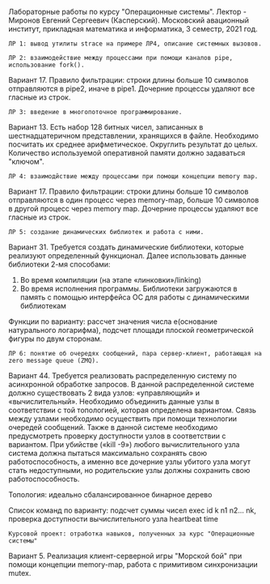   Лабораторные работы по курсу "Операционные системы". Лектор - Миронов Евгений Сергеевич (Касперский).
  Московский авационный институт, прикладная математика и информатика, 3 семестр, 2021 год.

  ```ЛР 1: вывод утилиты strace на примере ЛР4, описание системных вызовов.```




  ```ЛР 2: взаимодействие между процессами при помощи каналов pipe, использование fork().```

  Вариант 17.
  Правило фильтрации: строки длины больше 10 символов отправляются в pipe2, иначе в pipe1. Дочерние процессы удаляют все гласные из строк.




 ```ЛР 3: введение в многопоточное программирование.```

  Вариант 13.
  Есть набор 128 битных чисел, записанных в шестнадцатеричном представлении, хранящихся в файле. Необходимо посчитать их среднее арифметическое. Округлить результат до целых.
  Количество используемой оперативной памяти должно задаваться "ключом".




  ```ЛР 4: взаимодйствие между процессами при помощи концепции memory map.```

  Вариант 17.
  Правило фильтрации: строки длины больше 10 символов отправляются в один процесс через memory-map, больше 10 символов в другой процесс через memory map. Дочерние процессы     удаляют все гласные из строк. 




  ```ЛР 5: создание динамических библиотек и работа с ними.```

  Вариант 31.
  Требуется создать динамические библиотеки, которые реализуют определенный функционал. Далее использовать данные библиотеки 2-мя способами:
  1. Во время компиляции (на этапе «линковки»/linking)
  2. Во время исполнения программы. Библиотеки загружаются в память с помощью интерфейса ОС для работы с динамическими библиотекам

  Функции по варианту: рассчет значения числа е(основание натурального логарифма), подсчет площади плоской геометрической фигуры по двум сторонам.
  



  ```ЛР 6: понятие об очередях сообщений, пара сервер-клиент, работающая на zero message queue (ZMQ).```

  Вариант 44.
  Требуется реализовать распределенную систему по асинхронной обработке запросов. В данной
  распределенной системе должно существовать 2 вида узлов: «управляющий» и
  «вычислительный». Необходимо объединить данные узлы в соответствии с той топологией,
  которая определена вариантом. Связь между узлами необходимо осуществить при помощи
  технологии очередей сообщений. Также в данной системе необходимо предусмотреть проверку
  доступности узлов в соответствии с вариантом. При убийстве («kill -9») любого вычислительного
  узла система должна пытаться максимально сохранять свою работоспособность, а именно все
  дочерние узлы убитого узла могут стать недоступными, но родительские узлы должны сохранить
  свою работоспособность.

  Топология: идеально сбалансированное бинарное дерево

  Список команд по варианту: подсчет суммы чисел exec id k n1 n2... nk, проверка доступности вычислительного узла heartbeat time





  ```Курсовой проект: отработка навыков, полученных за курс "Операционные системы"```

  Вариант 5.
  Реализация клиент-серверной игры "Морской бой" при помощи концепции memory-map, работа с примитивом синхронизации mutex.
 
